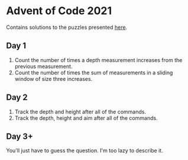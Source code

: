 # Advent of Code 2021

Contains solutions to the puzzles presented [here](https://adventofcode.com/2021).

## Day 1

1. Count the number of times a depth measurement increases from the previous measurement.
2. Count the number of times the sum of measurements in a sliding window of size three increases.

## Day 2

1. Track the depth and height after all of the commands.
2. Track the depth, height and aim after all of the commands.

## Day 3+

You'll just have to guess the question. I'm too lazy to describe it.
